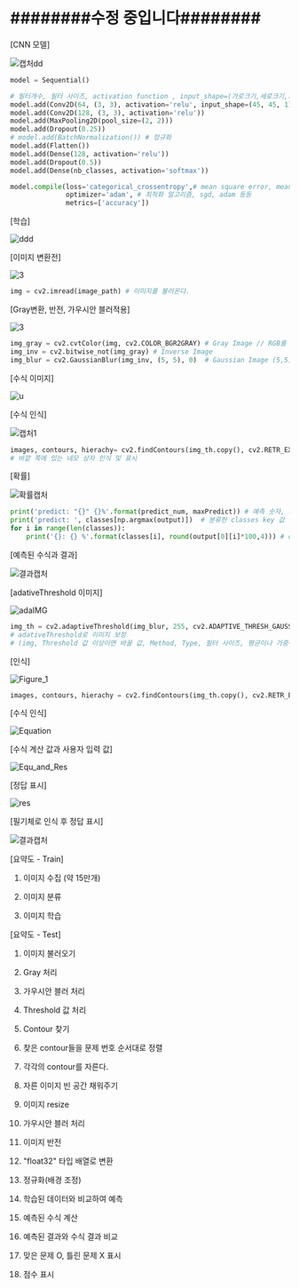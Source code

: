 # ########수정 중입니다########



[CNN 모델]

![캡처dd](README.assets/CNN.JPG)

```python
model = Sequential()

# 필터개수, 필터 사이즈, activation function , input_shape=(가로크기,세로크기,차원)
model.add(Conv2D(64, (3, 3), activation='relu', input_shape=(45, 45, 1)))
model.add(Conv2D(128, (3, 3), activation='relu'))
model.add(MaxPooling2D(pool_size=(2, 2)))
model.add(Dropout(0.25))
# model.add(BatchNormalization()) # 정규화
model.add(Flatten())
model.add(Dense(128, activation='relu'))
model.add(Dropout(0.5))
model.add(Dense(nb_classes, activation='softmax'))

model.compile(loss='categorical_crossentropy',# mean square error, mean absolute error 등 사용 가능
              optimizer='adam',	# 최적화 알고리즘, sgd, adam 등등
              metrics=['accuracy'])
```





[학습]

![ddd](README.assets/train.JPG)







[이미지 변환전] 

![3](README.assets/3.jpg)

```python
img = cv2.imread(image_path) # 이미지를 불러온다.
```



[Gray변환, 반전, 가우시안 블러적용]

![3](README.assets/3.PNG)

```python
img_gray = cv2.cvtColor(img, cv2.COLOR_BGR2GRAY) # Gray Image // RGB를 Gray로 변환(3차원 -> 1차원)
img_inv = cv2.bitwise_not(img_gray)	# Inverse Image
img_blur = cv2.GaussianBlur(img_inv, (5, 5), 0)  # Gaussian Image (5,5) 필터로 적용
```



[수식 이미지]

![u](README.assets/u.jpg)





[수식 인식]

![캡처1](README.assets/캡처1.PNG)

```python
images, contours, hierachy= cv2.findContours(img_th.copy(), cv2.RETR_EXTERNAL, cv2.CHAIN_APPROX_SIMPLE)
# 바깥 쪽에 있는 네모 상자 인식 및 표시
```





[확률]

![확률캡처](README.assets/확률.PNG)

```python
print('predict: "{}" {}%'.format(predict_num, maxPredict)) # 예측 숫자, 가장 높은 확률의 숫자
print('predict: ', classes[np.argmax(output)]) 	# 분류한 classes key 값
for i in range(len(classes)):
    print('{}: {} %'.format(classes[i], round(output[0][i]*100,4))) # classes 각각의 확률
```





[예측된 수식과 결과]

![결과캡처](README.assets/결과캡처.PNG)



[adativeThreshold 이미지]

![adaIMG](README.assets/adaIMG.JPG)

```python
img_th = cv2.adaptiveThreshold(img_blur, 255, cv2.ADAPTIVE_THRESH_GAUSSIAN_C, cv2.THRESH_BINARY_INV, 5, 2)
# adativeThreshold로 이미지 보정
# (img, Threshold 값 이상이면 바꿀 값, Method, Type, 필터 사이즈, 평균이나 가중평균에서 차감할 값)
```



[인식]

![Figure_1](README.assets/Figure_1.jpeg)

```python
images, contours, hierachy = cv2.findContours(img_th.copy(), cv2.RETR_EXTERNAL, cv2.CHAIN_APPROX_SIMPLE)
```





[수식 인식]

![Equation](README.assets/Equation.jpg)





[수식 계산 값과 사용자 입력 값]

![Equ_and_Res](README.assets/Equ_and_Res.jpg)





[정답 표시]

![res](README.assets/res.JPG)



[필기체로 인식 후 정답 표시]

![결과캡처](README.assets/결과캡처-1591354410709.JPG)





[요약도 - Train]

1) 이미지 수집 (약 15만개)

2) 이미지 분류

3) 이미지 학습



[요약도 - Test]

1) 이미지 불러오기

2) Gray 처리

3) 가우시안 블러 처리

4) Threshold 값 처리

5) Contour 찾기

6) 찾은 contour들을 문제 번호 순서대로 정렬

7) 각각의 contour를 자른다.

8) 자른 이미지 빈 공간 채워주기

9) 이미지 resize

10) 가우시안 블러 처리

11) 이미지 반전

12) "float32" 타입 배열로 변환

13) 정규화(배경 조정)

14) 학습된 데이터와 비교하여 예측

15) 예측된 수식 계산

16) 예측된 결과와 수식 결과 비교

17) 맞은 문제 O, 틀린 문제 X 표시

18) 점수 표시